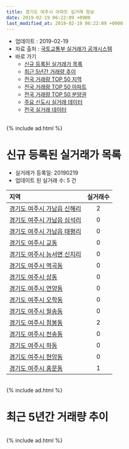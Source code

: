 ```yaml
---
title: 경기도 여주시 아파트 실거래 정보
date: 2019-02-19 06:22:09 +0900
last_modified_at: 2019-02-19 06:22:09 +0900
---
```


* 업데이트 : 2019-02-19
* 자료 출처 : [국토교통부 실거래가 공개시스템](http://rt.molit.go.kr)
* 바로 가기
    * [신규 등록된 실거래가 목록](#신규-등록된-실거래가-목록)
    * [최근 5년간 거래량 추이](#최근-5년간-거래량-추이)
    * [전국 거래량 TOP 50 지역](https://ayogom.github.io/apt-trade-info/최근-3개월-전국에서-가장-거래가-많이-발생한-지역)
    * [전국 거래량 TOP 50 아파트](https://ayogom.github.io/apt-trade-info/최근-3개월-전국에서-가장-거래가-많이-발생한-아파트)
    * [전국 거래량 TOP 50 분양권](https://ayogom.github.io/apt-trade-info/최근-3개월-전국에서-가장-거래가-많이-발생한-분양권)
    * [주요 신도시 실거래 데이터](https://ayogom.github.io/apt-trade-info/주요-신도시)
    * [전국 실거래 데이터](https://ayogom.github.io/apt-trade-info/전국)

<br>
{% include ad.html %}
<br>

# 신규 등록된 실거래가 목록
* 실거래가 등록일: 20190219
* 업데이트 된 실거래 수: 5 건


|지역|실거래수|
|:---|:---:|
|[경기도 여주시 가남읍 신해리](https://ayogom.github.io/apt-trade-info/경기도-여주시-가남읍-신해리)|2|
|[경기도 여주시 가남읍 심석리](https://ayogom.github.io/apt-trade-info/경기도-여주시-가남읍-심석리)|0|
|[경기도 여주시 가남읍 태평리](https://ayogom.github.io/apt-trade-info/경기도-여주시-가남읍-태평리)|0|
|[경기도 여주시 교동](https://ayogom.github.io/apt-trade-info/경기도-여주시-교동)|0|
|[경기도 여주시 능서면 신지리](https://ayogom.github.io/apt-trade-info/경기도-여주시-능서면-신지리)|0|
|[경기도 여주시 멱곡동](https://ayogom.github.io/apt-trade-info/경기도-여주시-멱곡동)|0|
|[경기도 여주시 상동](https://ayogom.github.io/apt-trade-info/경기도-여주시-상동)|0|
|[경기도 여주시 연양동](https://ayogom.github.io/apt-trade-info/경기도-여주시-연양동)|0|
|[경기도 여주시 오학동](https://ayogom.github.io/apt-trade-info/경기도-여주시-오학동)|0|
|[경기도 여주시 월송동](https://ayogom.github.io/apt-trade-info/경기도-여주시-월송동)|0|
|[경기도 여주시 점봉동](https://ayogom.github.io/apt-trade-info/경기도-여주시-점봉동)|2|
|[경기도 여주시 천송동](https://ayogom.github.io/apt-trade-info/경기도-여주시-천송동)|0|
|[경기도 여주시 하동](https://ayogom.github.io/apt-trade-info/경기도-여주시-하동)|0|
|[경기도 여주시 현암동](https://ayogom.github.io/apt-trade-info/경기도-여주시-현암동)|0|
|[경기도 여주시 홍문동](https://ayogom.github.io/apt-trade-info/경기도-여주시-홍문동)|1|


<br>
{% include ad.html %}
<br>

# 최근 5년간 거래량 추이


<div style="width:100%;">
    <canvas id="deal_progress" height="200"></canvas>
</div>

<script>
new Chart(document.getElementById("deal_progress"), {
    type: 'line',
    data: {
        labels: ['201402','201403','201404','201405','201406','201407','201408','201409','201410','201411','201412','201501','201502','201503','201504','201505','201506','201507','201508','201509','201510','201511','201512','201601','201602','201603','201604','201605','201606','201607','201608','201609','201610','201611','201612','201701','201702','201703','201704','201705','201706','201707','201708','201709','201710','201711','201712','201801','201802','201803','201804','201805','201806','201807','201808','201809','201810','201811','201812','201901','201902'],
        datasets: [{
            label: '매매',
            pointRadius: 1,
            data: [85, 110, 84, 93, 82, 103, 104, 116, 119, 87, 78, 132, 97, 174, 130, 129, 110, 127, 114, 112, 105, 93, 85, 84, 93, 129, 113, 96, 95, 67, 108, 90, 87, 65, 58, 58, 63, 52, 70, 66, 61, 67, 58, 71, 73, 53, 45, 69, 50, 77, 50, 48, 44, 42, 51, 54, 61, 59, 44, 36, 12],
            borderColor: "rgba(255, 201, 14, 1)",
            backgroundColor: "rgba(255, 201, 14, 0.5)",
            fill: false,
            lineTension: 0
        },{
            label: '전월세',
            pointRadius: 1,
            data: [126, 134, 95, 88, 70, 71, 80, 72, 88, 53, 81, 92, 87, 97, 87, 81, 59, 60, 58, 72, 77, 69, 50, 71, 70, 76, 57, 47, 54, 52, 59, 59, 79, 61, 49, 52, 53, 68, 82, 50, 60, 50, 63, 49, 62, 55, 47, 84, 60, 69, 67, 50, 67, 56, 50, 45, 63, 58, 57, 51, 15],
            borderColor: "rgba(0, 141, 185, 1)",
            backgroundColor: "rgba(0, 141, 185, 0.5)",
            fill: false,
            lineTension: 0
        }
        ]
    },
    options: {
        responsive: true,
        title: {
            display: false
        },
        tooltips: {
            mode: 'index',
            intersect: false
        },
        hover: {
            mode: 'nearest',
            intersect: true
        },
        scales: {
            xAxes: [{
                display: true,
                scaleLabel: {
                    display: true,
                    labelString: '년/월'
                }
            }],
            yAxes: [{
                display: true,
                ticks: {
                    suggestedMin: 0,
                },
                scaleLabel: {
                    display: true,
                    labelString: '실거래 수'
                }
            }]
        }
    }
});

</script>


<br>
{% include ad.html %}
<br>

